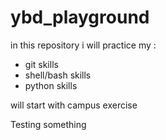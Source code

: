 # ybd_playground
in this repository i will practice my :  
- git skills
- shell/bash skills
- python skills

will start with campus exercise 

Testing something
